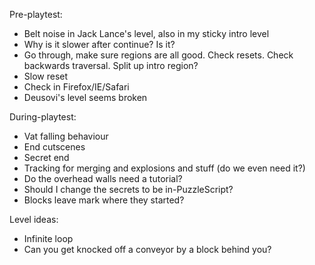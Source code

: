 Pre-playtest:
- Belt noise in Jack Lance's level, also in my sticky intro level
- Why is it slower after continue? Is it?
- Go through, make sure regions are all good. Check resets. Check backwards traversal. Split up intro region?
- Slow reset
- Check in Firefox/IE/Safari
- Deusovi's level seems broken

During-playtest:
- Vat falling behaviour
- End cutscenes
- Secret end
- Tracking for merging and explosions and stuff (do we even need it?)
- Do the overhead walls need a tutorial?
- Should I change the secrets to be in-PuzzleScript?
- Blocks leave mark where they started?

Level ideas:
- Infinite loop
- Can you get knocked off a conveyor by a block behind you?
